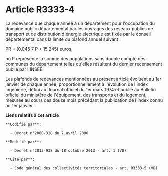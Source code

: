 # Article R3333-4

La redevance due chaque année à un département pour l'occupation du domaine public départemental par les ouvrages des réseaux
publics de transport et de distribution d'énergie électrique est fixée par le conseil départemental dans la limite du plafond
annuel suivant : 

PR = (0,045 7 P + 15 245) euros, 

où P représente la somme des populations sans double compte des communes du département telles qu'elles résultent du dernier
recensement publié par l'INSEE. 

Les plafonds de redevances mentionnées au présent article évoluent au 1er janvier de chaque année, proportionnellement à
l'évolution de l'index ingénierie, défini au Journal officiel du 1er mars 1974 et publié au Bulletin officiel du ministère de
l'équipement, des transports et du logement, mesurée au cours des douze mois précédant la publication de l'index connu au 1er
janvier.

**Liens relatifs à cet article**

	**Codifié par**:

	  - Décret n°2000-318 du 7 avril 2000

	**Modifié par**:

	  - Décret n°2013-938 du 18 octobre 2013 - art. 1 (VD)

	**Cité par**:

	  - Code général des collectivités territoriales - art. R3333-5 (VD)
